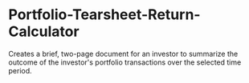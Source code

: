 # Portfolio-Tearsheet-Return-Calculator
Creates a brief, two-page document for an investor to summarize the outcome of the investor's portfolio transactions over the selected time period.
